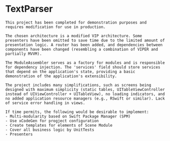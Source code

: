# TextParser

    This project has been completed for demonstration purposes and requires modification for use in production. 

    The chosen architecture is a modified VIP architecture. Some presenters have been omitted to save time due to the limited amount of presentation logic. A router has been added, and dependencies between components have been changed (resembling a combination of VIPER and partially MVVM).

    The ModuleAssembler serves as a factory for modules and is responsible for dependency injection. The 'services' field should store services that depend on the application's state, providing a basic demonstration of the application's extensibility.

    The project includes many simplifications, such as screens being designed with maximum simplicity (static tables, UITableViewController instead of UIViewController + UITableView), no loading indicators, and no added application resource managers (e.g., RSwift or similar). Lack of service error handling in views.
    
    If time permits, the following would be desirable to implement: 
    - Multi-modularity based on Swift Package Manager (SPM)
    - Use xCodeGen for progject configuration
    - Create templates for elements of Scene Module
    - Cover all business logic by UnitTests 
    - Presenters

